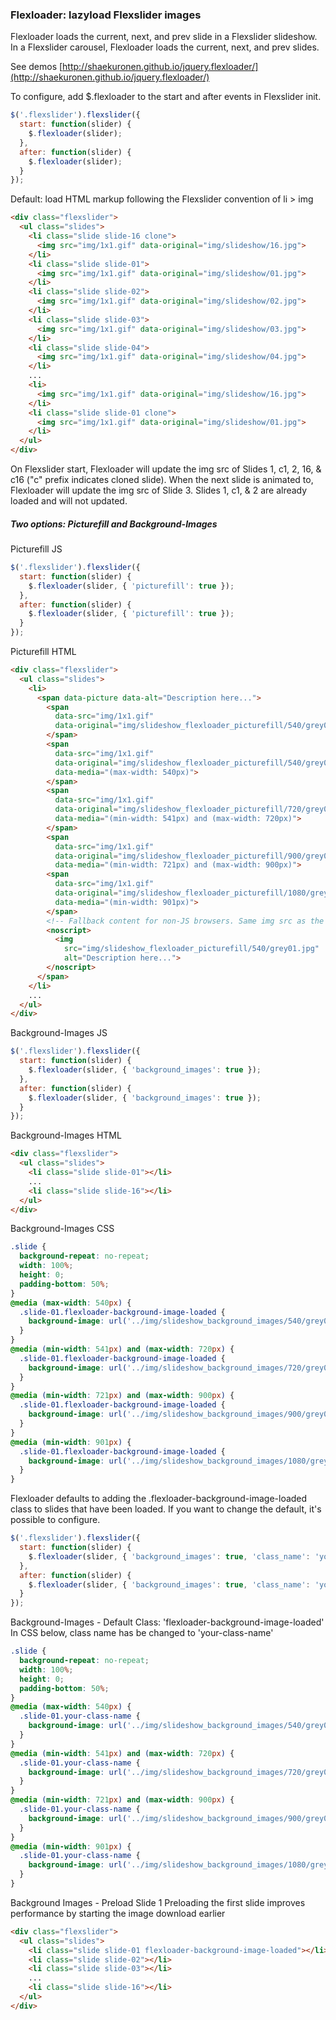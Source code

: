 ### Flexloader: lazyload Flexslider images

Flexloader loads the current, next, and prev slide in a Flexslider slideshow.  In a Flexslider carousel, Flexloader loads the current, next, and prev slides.

See demos [http://shaekuronen.github.io/jquery.flexloader/](http://shaekuronen.github.io/jquery.flexloader/)

To configure, add $.flexloader to the start and after events in Flexslider init.
```javascript
$('.flexslider').flexslider({
  start: function(slider) {
    $.flexloader(slider);
  },
  after: function(slider) {
    $.flexloader(slider);
  }
});
```
Default: load HTML markup following the Flexslider convention of li > img
```html
<div class="flexslider">
  <ul class="slides">
    <li class="slide slide-16 clone">
      <img src="img/1x1.gif" data-original="img/slideshow/16.jpg">
    </li>
    <li class="slide slide-01">
      <img src="img/1x1.gif" data-original="img/slideshow/01.jpg">
    </li>
    <li class="slide slide-02">
      <img src="img/1x1.gif" data-original="img/slideshow/02.jpg">
    </li>
    <li class="slide slide-03">
      <img src="img/1x1.gif" data-original="img/slideshow/03.jpg">
    </li>
    <li class="slide slide-04">
      <img src="img/1x1.gif" data-original="img/slideshow/04.jpg">
    </li>
    ...
    <li>
      <img src="img/1x1.gif" data-original="img/slideshow/16.jpg">
    </li>
    <li class="slide slide-01 clone">
      <img src="img/1x1.gif" data-original="img/slideshow/01.jpg">
    </li>
  </ul>
</div>
```
On Flexslider start, Flexloader will update the img src of Slides 1, c1, 2, 16, & c16 ("c" prefix indicates cloned slide).
When the next slide is animated to, Flexloader will update the img src of Slide 3.  Slides 1, c1, & 2 are already loaded and will not updated.
##### Two options: Picturefill and Background-Images

Picturefill JS
```javascript
$('.flexslider').flexslider({
  start: function(slider) {
    $.flexloader(slider, { 'picturefill': true });
  },
  after: function(slider) {
    $.flexloader(slider, { 'picturefill': true });
  }
});
```
Picturefill HTML
```html
<div class="flexslider">
  <ul class="slides">
    <li>
      <span data-picture data-alt="Description here...">
        <span
          data-src="img/1x1.gif"
          data-original="img/slideshow_flexloader_picturefill/540/grey01.jpg">
        </span>
        <span
          data-src="img/1x1.gif"
          data-original="img/slideshow_flexloader_picturefill/540/grey01.jpg"
          data-media="(max-width: 540px)">
        </span>
        <span
          data-src="img/1x1.gif"
          data-original="img/slideshow_flexloader_picturefill/720/grey01.jpg"
          data-media="(min-width: 541px) and (max-width: 720px)">
        </span>
        <span
          data-src="img/1x1.gif"
          data-original="img/slideshow_flexloader_picturefill/900/grey01.jpg"
          data-media="(min-width: 721px) and (max-width: 900px)">
        <span
          data-src="img/1x1.gif"
          data-original="img/slideshow_flexloader_picturefill/1080/grey01.jpg"
          data-media="(min-width: 901px)">
        </span>
        <!-- Fallback content for non-JS browsers. Same img src as the initial, unqualified source element. -->
        <noscript>
          <img
            src="img/slideshow_flexloader_picturefill/540/grey01.jpg"
            alt="Description here...">
        </noscript>
      </span>
    </li>
    ...
  </ul>
</div>
```
Background-Images JS
```javascript
$('.flexslider').flexslider({
  start: function(slider) {
    $.flexloader(slider, { 'background_images': true });
  },
  after: function(slider) {
    $.flexloader(slider, { 'background_images': true });
  }
});
```
Background-Images HTML
```html
<div class="flexslider">
  <ul class="slides">
    <li class="slide slide-01"></li>
    ...
    <li class="slide slide-16"></li>
  </ul>
</div>
```
Background-Images CSS
```css
.slide {
  background-repeat: no-repeat;
  width: 100%;
  height: 0;
  padding-bottom: 50%;
}
@media (max-width: 540px) {
  .slide-01.flexloader-background-image-loaded {
    background-image: url('../img/slideshow_background_images/540/grey01.jpg');
  }
}
@media (min-width: 541px) and (max-width: 720px) {
  .slide-01.flexloader-background-image-loaded {
    background-image: url('../img/slideshow_background_images/720/grey01.jpg');
  }
}
@media (min-width: 721px) and (max-width: 900px) {
  .slide-01.flexloader-background-image-loaded {
    background-image: url('../img/slideshow_background_images/900/grey01.jpg');
  }
}
@media (min-width: 901px) {
  .slide-01.flexloader-background-image-loaded {
    background-image: url('../img/slideshow_background_images/1080/grey01.jpg');
  }
}
```
Flexloader defaults to adding the .flexloader-background-image-loaded class to slides that have been loaded.  If you want to change the default, it's possible to configure.
```javascript
$('.flexslider').flexslider({
  start: function(slider) {
    $.flexloader(slider, { 'background_images': true, 'class_name': 'your-class-name' });
  },
  after: function(slider) {
    $.flexloader(slider, { 'background_images': true, 'class_name': 'your-class-name' });
  }
});
```
Background-Images - Default Class: 'flexloader-background-image-loaded'
In CSS below, class name has be changed to 'your-class-name'
```css
.slide {
  background-repeat: no-repeat;
  width: 100%;
  height: 0;
  padding-bottom: 50%;
}
@media (max-width: 540px) {
  .slide-01.your-class-name {
    background-image: url('../img/slideshow_background_images/540/grey01.jpg');
  }
}
@media (min-width: 541px) and (max-width: 720px) {
  .slide-01.your-class-name {
    background-image: url('../img/slideshow_background_images/720/grey01.jpg');
  }
}
@media (min-width: 721px) and (max-width: 900px) {
  .slide-01.your-class-name {
    background-image: url('../img/slideshow_background_images/900/grey01.jpg');
  }
}
@media (min-width: 901px) {
  .slide-01.your-class-name {
    background-image: url('../img/slideshow_background_images/1080/grey01.jpg');
  }
}
```
Background Images - Preload Slide 1
Preloading the first slide improves performance by starting the image download earlier
```html
<div class="flexslider">
  <ul class="slides">
    <li class="slide slide-01 flexloader-background-image-loaded"></li>
    <li class="slide slide-02"></li>
    <li class="slide slide-03"></li>
    ...
    <li class="slide slide-16"></li>
  </ul>
</div>
```